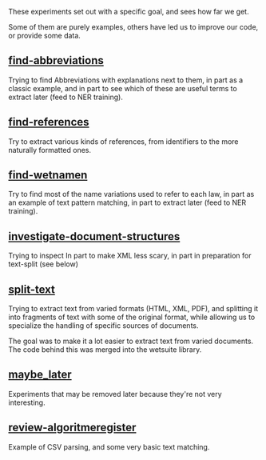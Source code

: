 These experiments set out with a specific goal, and sees how far we get.

Some of them are purely examples, others have led us to improve our code, or provide some data.


## [find-abbreviations](find-abbreviations)
Trying to find Abbreviations with explanations next to them,
in part as a classic example,
and in part to see which of these are useful terms to extract later (feed to NER training).

## [find-references](find-references)
Try to extract various kinds of references, from identifiers to the more naturally formatted ones.

## [find-wetnamen](find-wetnamen)
Try to find most of the name variations used to refer to each law,
in part as an example of text pattern matching, in part to extract later (feed to NER training).

## [investigate-document-structures](investigate-document-structures)
Trying to inspect
In part to make XML less scary, in part in preparation for text-split (see below)

## [split-text](split-text)
Trying to extract text from varied formats (HTML, XML, PDF), 
and splitting it into fragments of text with some of the original format,
while allowing us to specialize the handling of specific sources of documents.

The goal was to make it a lot easier to extract text from varied documents.
The code behind this was merged into the wetsuite library.

## [maybe_later](maybe_later)
Experiments that may be removed later because they're not very interesting.

## [review-algoritmeregister](review-algoritmeregister)
Example of CSV parsing, and some very basic text matching.
